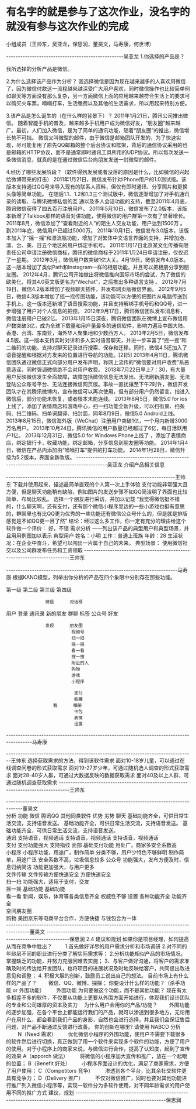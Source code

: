 # 有名字的就是参与了这次作业，没名字的就没有参与这次作业的完成
小组成员（王帅东，吴亚龙，保思润，董昊文，马寿康，何世博）



--------------------------------------------------吴亚龙
1.你选择的产品是？

我所选择的分析产品是微信。

2.为什么选择该产品作为分析？
我选择微信是因为现在越来越多的人喜欢用微信了，因为微信付款这一流程越来越深受广大用户喜欢，同时微信操作也比较简单例如聊天等方面没有那么复杂，另一方面微信上面的应用越来越符合生活上的要求可以购买火车票，嘀嘀打车，生活缴费以及其他的生活需求，所以用起来特别方便。

3.该产品是怎么诞生的（在什么样的背景下）？
2011年1月21日，腾讯公司推出微信。
随着智能手机的普及，越来越多手机用户成为微信好友，“朋友圈”越来越广。最初，人们加入微信，是为了简单的通讯功能，随着“朋友圈”的推出，微信增长势不可挡。
微信又叫微型的邮件，由于微信是邮箱团队开发的，为了快速实现，尽可能复用了原先QQ邮箱的整个后台协议和框架，背后的通信协议采用的也是邮箱的HTTP协议，而不是通常即时通讯工具所用的UDP协议。所以每次发送一条微信消息，就真的是在通过微信后台向朋友发送一封微型的邮件。

4.经历了哪些发展阶段？（软件得到发展或者没落的原因是什么，比如微信的兴起给微博带来的打击）
2011年1月21日，微信发布针对iPhone用户的1.0测试版。该版本支持通过QQ号来导入现有的联系人资料，但仅有即时通讯、分享照片和更换头像等简单功能。
在随后1.1、1.2和1.3三个测试版中，微信逐渐增加了对手机通讯录的读取、与腾讯微博私信的互 通以及多人会话功能的支持，截至2011年4月底，腾讯微信获得了四五百万注册用户。
2011年5月10日，微信发布了2.0版本，该版本新增了Talkbox那样的语音对讲功能，使得微信的用户群第一次有了显著增长。
2011年8月，微信添加了“查看附近的人”的陌生人交友功能，用户达到1500万 。到2011年底，微信用户已超过5000万。
2011年10月1日，微信发布3.0版本，该版本加入了“摇一摇”和漂流瓶功能，增加了对繁体中文语言界面的支持，并增加港、澳、台、美、日五个地区的用户绑定手机号。
2011年1月17日北京某文化传播有限责任公司申请注册微信商标，腾讯的微信商标于2011年1月24日申请注册，仅仅迟了一星期。
2012年3月，微信用户数突破1亿大关。4月19日，微信发布4.0版本。这一版本增加了类似Path和Instagram一样的相册功能，并且可以把相册分享到朋友圈。
2012年4月，腾讯公司开始做出将微信推向国际市场的尝试，为了微信的欧美化，将其4.0英文版更名为“Wechat”，之后推出多种语言支持 。
2012年7月19日，微信4.2版本增加了视频聊天插件，并发布网页版微信界面。
2012年9月5日，微信4.3版本增加了摇一摇传图功能，该功能可以方便的把图片从电脑传送到手机上。这一版本还新增了语音搜索功能，并且支持解绑手机号码和QQ号，进一步增强了用户对个人信息的把控。
2012年9月17日，腾讯微信团队发布消息称，微信注册用户已破2亿。
2013年1月15日深夜，腾讯微信团队在微博上宣布微信用户数突破3亿，成为全球下载量和用户量最多的通信软件，影响力遍及中国大陆、香港、台湾、东南亚，海外华人聚集地和少数西方人。
2013年2月5日，微信发布4.5版。这一版本支持实时对讲和多人实时语音聊天，并进一步丰富了“摇一摇”和二维码的功能，支持对聊天记录进行搜索、保存和迁移。同时，微信4.5还加入了语音提醒和根据对方发来的位置进行导航的功能。[2][5]
2013年4月11日，腾讯微信团队通过微信正式向部分用户发布声明，称网上流传的“微信要对用户收费”系恶意造谣，同时强调微信绝不会对用户收费。
2013年7月22日早上7：30，有大量用户反映微信发生全面故障，故障包括微信信息无法发出、无法刷新朋友圈、无法登陆公众账号平台、无法连接微信网页版。事故一直扰攘至下午2时许，微信开发团队才在其腾讯微博内，宣布微信可以再次使用，但有部分用户仍然留言，指进入微信后，部分功能未恢复，或者根本未能连线。
2013年8月5日，微信5.0 for ios上线了，添加了表情商店和游戏中心，扫一扫功能全新升级，可以扫街景、扫条码、扫二维码、扫单词翻译、扫封面，同年8月9日，微信5.0 Android上线。
2013年8月15日，微信海外版（WeChat）注册用户突破1亿，一个月内新增3000万名用户。
2013年10月24日，腾讯微信的用户数量已经超过了6亿，每日活跃用户1亿。
2013年12月31日，微信5.0 for Windows Phone上线了 ，添加了表情商店，绑定银行卡，收藏功能，绑定邮箱，分享信息到朋友圈等功能。
2014年1月4日，微信在产品内添加由“嘀嘀打车”提供的打车功能。
2014年1月28日，微信升级为5.2版本，界面全新改版。
-------------------------------------------------------------------------------------------吴亚龙  介绍产品相关信息
                
------------------------------------------------------------------------王帅东
下载并使用起来，描述最简单直观的个人第一次上手体验
支付功能非常强大且方便，但是聊天功能稍有缺陷，例如图片的发送步骤不如QQ简洁明了界面也比较简单，布局比较乱。
选择一个朋友进行采访，并加以记载
“我觉得微信挺不错的，什么聊天啊，还有支付，还有那个微信小程序里边的一些小游戏也挺有意思的，群聊里也有比QQ更为优秀的一些功能还有微信公众号什么的，但是就是排版感觉是不如QQ更一目了然”
结论：经过这么多工作，你一定有充分的理由给这个软件做一个评价：
好，不错
需求分析
一一列出该产品的典型用户和典型场景，并且用用例图加以表示
典型用户
姓名：小明
工作：普通上班族
年龄：28
生活状况：在企业中奋斗，希望可以闯出一片属于自己的未来。
典型场景：
使用微信社交以及公司群发布任务和工资领取
------------------------------------------------------------------------王帅东

-------------------------------------------------------------------------马寿康
根据KANO模型，列举出你分析的产品在四个象限中分别存在那些功能。
 
第一级    第二级    第三级    第四级
 
                   微信      对话框
用户      登录 
                   通讯录    新的朋友
                             群聊
                             标签
                             公众号
                             好友
                          
                   发现      朋友圈
                             视频号
                             扫一扫
                             摇一摇
                             看一看
                             搜一搜
                             附近的人
                             购物
                             游戏
                             小程序
                   
                              支付
                              收藏
                      我      相册
                              卡包
                              表情
                              设置
-----------------------------------------------------------------------------------------马寿康

--------------------------------------------------------------------------------王帅东
选择获取需求的方法，得到该软件需求
面对10-18岁儿童，可以通过在线调查问卷的形式获取需求
面对19-27岁少年，可通过随机选人调查的形式获取需求
面对28-40岁人群，可通过大数据反映的数据获取需求
面对40及以上人群，可通过随机调查获取需求
----------------------------------------------------------------------------------王帅东
                
                
-------------------------------------------------------------------------------------董昊文            
分析
功能	微信	腾讯QQ	其他同类软件	优势	劣势
聊天	基础功能齐全，可供日常生活交流，支持语音发送。	基础功能齐全，可供日常生活交流，支持语音发送。	基础功能齐全，可供日常生活交流，支持语音发送。		
通讯	支持语音，视频通话	支持语音，视频通话	支持语音，视频通话		
支付	支付功能强大
支持指纹 面部	基础支付功能		用处广，商家多安全系数高	
小程序	小程序功能，用途广，制作简单	分类不够，用户少特色不够鲜明		制作简单，用途广泛	安全系数不高，垃圾信息较多
公众号	功能强大，发布方便及时，信息归纳简洁			功能更加强大，与用户更多	
文件传输	文件传输方便快速安全	方便快速安全			
扫一扫	功能强大，适用于支付，交友				
摇一摇	基础功能	基础功能			
看一看	新闻，娱乐，体育等各类信息齐全				权威性不够
设置	各种功能齐全	功能齐全			
空间朋友圈					
购物	美团京东等电商平台合作，方便快捷	与钱包合为一体			
----------------------------------------------------------------------------------------董昊文
----------------------------------------------------------------------------------------保思润
2.4 建议和规划
如果你是项目经理，如何提高从而在竞争中胜出？
　　
1.首先做好详尽的用户需求分析和市场调研
2.对不同的年龄层不同的职业进行分类了解实际需求等；
2.分析功能相似产品的市场情况，掌握缺乏的功能，并努力克服困难去实施；
3、与客户做好沟通，将客户的需求准确及时的传达给开发团队，也将项目的进展状况及时地反映给客户，共同提出改进意见和调整；
4. 积极大胆的创新，鼓励员工说出自己的想法。
目前市场上有什么样的产品了？
　　微信、QQ、微博、探探；
你要设计什么样的功能？（杀手功能 or 外围功能）
　　外围功能
为何要做这个功能，而不是其他功能？
    现在有太多相差不多的软件，不仅要从功能上更要从外围方面开始进行，体现我们设计团队的专业和公司雄厚的资本及实力　
为什么用户会用你的产品/功能？
　　外围功能的逐步加强，在各个平台上都能运行我们的产品，就可以渗透到很多地方，无论用户在用什么，都会看到我们产品的身影，自然也会进行选择。并且我们会保证售后问题，对产品不断通过反馈进行改善。
你的创新在哪里? 请使用 NABCD 分析
　　
N（Need 需求）
　　优化微信小程序的外围功能，使用户不需要下载很多的软件然后进行切换，真正做到了用一个软件来实现多个软件的功能，方便了用户的使用。对于小程序上的商家来说，与微信进行合作，提高了认知度，起到了宣传的效果
A（apporch 做法）
　　将微信的小程序加大宣传和推广，放在一个起眼的位置；
B（Benefit 好处）
　　小程序界面设计的优化，满足了商家需求，方便了用户使用；
C（Competitors 竞争）
　　渗透到各个平台，比其余社交软件更具有竞争力；
D（Delivery 推广）
　　不仅对微信推广，同时也要对其他功能进行推广列入微信小程序等，实现一软件分为多软件使用，对不同年龄需求的用户使用不同的推广方式
建议，规划
--------------------------------------------------------------------------------------------------------------------保思润
